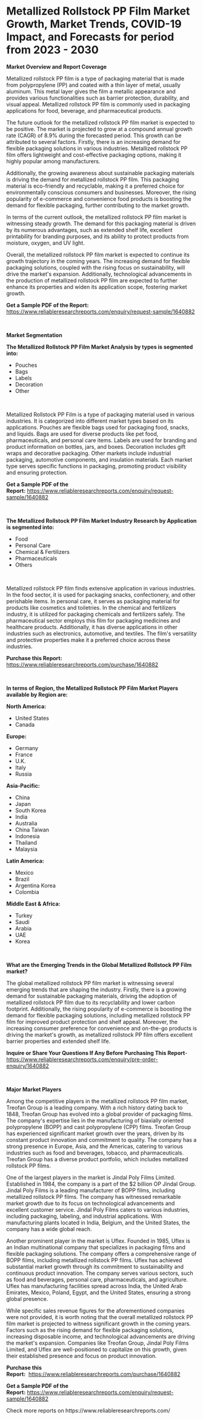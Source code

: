 <p><h1>Metallized Rollstock PP Film Market Growth, Market Trends, COVID-19 Impact, and Forecasts for period from 2023 - 2030</h1></p><p><strong>Market Overview and Report Coverage</strong></p>
<p><p>Metallized rollstock PP film is a type of packaging material that is made from polypropylene (PP) and coated with a thin layer of metal, usually aluminum. This metal layer gives the film a metallic appearance and provides various functionalities such as barrier protection, durability, and visual appeal. Metallized rollstock PP film is commonly used in packaging applications for food, beverage, and pharmaceutical products.</p><p>The future outlook for the metallized rollstock PP film market is expected to be positive. The market is projected to grow at a compound annual growth rate (CAGR) of 8.9% during the forecasted period. This growth can be attributed to several factors. Firstly, there is an increasing demand for flexible packaging solutions in various industries. Metallized rollstock PP film offers lightweight and cost-effective packaging options, making it highly popular among manufacturers.</p><p>Additionally, the growing awareness about sustainable packaging materials is driving the demand for metallized rollstock PP film. This packaging material is eco-friendly and recyclable, making it a preferred choice for environmentally conscious consumers and businesses. Moreover, the rising popularity of e-commerce and convenience food products is boosting the demand for flexible packaging, further contributing to the market growth.</p><p>In terms of the current outlook, the metallized rollstock PP film market is witnessing steady growth. The demand for this packaging material is driven by its numerous advantages, such as extended shelf life, excellent printability for branding purposes, and its ability to protect products from moisture, oxygen, and UV light.</p><p>Overall, the metallized rollstock PP film market is expected to continue its growth trajectory in the coming years. The increasing demand for flexible packaging solutions, coupled with the rising focus on sustainability, will drive the market's expansion. Additionally, technological advancements in the production of metallized rollstock PP film are expected to further enhance its properties and widen its application scope, fostering market growth.</p></p>
<p><strong>Get a Sample PDF of the Report:</strong> <a href="https://www.reliableresearchreports.com/enquiry/request-sample/1640882">https://www.reliableresearchreports.com/enquiry/request-sample/1640882</a></p>
<p>&nbsp;</p>
<p><strong>Market Segmentation</strong></p>
<p><strong>The Metallized Rollstock PP Film Market Analysis by types is segmented into:</strong></p>
<p><ul><li>Pouches</li><li>Bags</li><li>Labels</li><li>Decoration</li><li>Other</li></ul></p>
<p>&nbsp;</p>
<p><p>Metallized Rollstock PP Film is a type of packaging material used in various industries. It is categorized into different market types based on its applications. Pouches are flexible bags used for packaging food, snacks, and liquids. Bags are used for diverse products like pet food, pharmaceuticals, and personal care items. Labels are used for branding and product information on bottles, jars, and boxes. Decoration includes gift wraps and decorative packaging. Other markets include industrial packaging, automotive components, and insulation materials. Each market type serves specific functions in packaging, promoting product visibility and ensuring protection.</p></p>
<p><strong>Get a Sample PDF of the Report:</strong>&nbsp;<a href="https://www.reliableresearchreports.com/enquiry/request-sample/1640882">https://www.reliableresearchreports.com/enquiry/request-sample/1640882</a></p>
<p>&nbsp;</p>
<p><strong>The Metallized Rollstock PP Film Market Industry Research by Application is segmented into:</strong></p>
<p><ul><li>Food</li><li>Personal Care</li><li>Chemical & Fertilizers</li><li>Pharmaceuticals</li><li>Others</li></ul></p>
<p>&nbsp;</p>
<p><p>Metallized rollstock PP film finds extensive application in various industries. In the food sector, it is used for packaging snacks, confectionery, and other perishable items. In personal care, it serves as packaging material for products like cosmetics and toiletries. In the chemical and fertilizers industry, it is utilized for packaging chemicals and fertilizers safely. The pharmaceutical sector employs this film for packaging medicines and healthcare products. Additionally, it has diverse applications in other industries such as electronics, automotive, and textiles. The film's versatility and protective properties make it a preferred choice across these industries.</p></p>
<p><strong>Purchase this Report:</strong>&nbsp; <a href="https://www.reliableresearchreports.com/purchase/1640882">https://www.reliableresearchreports.com/purchase/1640882</a></p>
<p>&nbsp;</p>
<p><strong>In terms of Region, the Metallized Rollstock PP Film Market Players available by Region are:</strong></p>
<p>
    <p> <strong> North America: </strong>
        <ul>
            <li>United States</li>
            <li>Canada</li>
        </ul>
        </p> 
    <p> <strong> Europe: </strong>
        <ul>
            <li>Germany</li>
            <li>France</li>
            <li>U.K.</li>
            <li>Italy</li>
            <li>Russia</li>
        </ul>
        </p> 
    <p> <strong> Asia-Pacific: </strong>
        <ul>
            <li>China</li>
            <li>Japan</li>
            <li>South Korea</li>
            <li>India</li>
            <li>Australia</li>
            <li>China Taiwan</li>
            <li>Indonesia</li>
            <li>Thailand</li>
            <li>Malaysia</li>
        </ul>
        </p> 
    <p> <strong> Latin America: </strong>
        <ul>
            <li>Mexico</li>
            <li>Brazil</li>
            <li>Argentina Korea</li>
            <li>Colombia</li>
        </ul>
        </p> 
    <p> <strong> Middle East & Africa: </strong>
        <ul>
            <li>Turkey</li>
            <li>Saudi</li>
            <li>Arabia</li>
            <li>UAE</li>
            <li>Korea</li>
        </ul>
    </p>
    </p>
<p>&nbsp;</p>
<p><strong>What are the Emerging Trends in the Global Metallized Rollstock PP Film market?</strong></p>
<p><p>The global metallized rollstock PP film market is witnessing several emerging trends that are shaping the industry. Firstly, there is a growing demand for sustainable packaging materials, driving the adoption of metallized rollstock PP film due to its recyclability and lower carbon footprint. Additionally, the rising popularity of e-commerce is boosting the demand for flexible packaging solutions, including metallized rollstock PP film for improved product protection and shelf appeal. Moreover, the increasing consumer preference for convenience and on-the-go products is driving the market's growth, as metallized rollstock PP film offers excellent barrier properties and extended shelf life.</p></p>
<p><strong>Inquire or Share Your Questions If Any Before Purchasing This Report</strong>- <a href="https://www.reliableresearchreports.com/enquiry/pre-order-enquiry/1640882">https://www.reliableresearchreports.com/enquiry/pre-order-enquiry/1640882</a></p>
<p>&nbsp;</p>
<p><strong>Major Market Players</strong></p>
<p><p>Among the competitive players in the metallized rollstock PP film market, Treofan Group is a leading company. With a rich history dating back to 1848, Treofan Group has evolved into a global provider of packaging films. The company's expertise lies in the manufacturing of biaxially oriented polypropylene (BOPP) and cast polypropylene (CPP) films. Treofan Group has experienced significant market growth over the years, driven by its constant product innovation and commitment to quality. The company has a strong presence in Europe, Asia, and the Americas, catering to various industries such as food and beverages, tobacco, and pharmaceuticals. Treofan Group has a diverse product portfolio, which includes metallized rollstock PP films.</p><p>One of the largest players in the market is Jindal Poly Films Limited. Established in 1984, the company is a part of the $2 billion OP Jindal Group. Jindal Poly Films is a leading manufacturer of BOPP films, including metallized rollstock PP films. The company has witnessed remarkable market growth due to its focus on technological advancements and excellent customer service. Jindal Poly Films caters to various industries, including packaging, labeling, and industrial applications. With manufacturing plants located in India, Belgium, and the United States, the company has a wide global reach.</p><p>Another prominent player in the market is Uflex. Founded in 1985, Uflex is an Indian multinational company that specializes in packaging films and flexible packaging solutions. The company offers a comprehensive range of BOPP films, including metallized rollstock PP films. Uflex has achieved substantial market growth through its commitment to sustainability and continuous product innovation. The company serves various sectors, such as food and beverages, personal care, pharmaceuticals, and agriculture. Uflex has manufacturing facilities spread across India, the United Arab Emirates, Mexico, Poland, Egypt, and the United States, ensuring a strong global presence.</p><p>While specific sales revenue figures for the aforementioned companies were not provided, it is worth noting that the overall metallized rollstock PP film market is projected to witness significant growth in the coming years. Factors such as the rising demand for flexible packaging solutions, increasing disposable income, and technological advancements are driving the market's expansion. Companies like Treofan Group, Jindal Poly Films Limited, and Uflex are well-positioned to capitalize on this growth, given their established presence and focus on product innovation.</p></p>
<p><strong>Purchase this Report:</strong>&nbsp;&nbsp;<a href="https://www.reliableresearchreports.com/purchase/1640882">https://www.reliableresearchreports.com/purchase/1640882</a></p>
<p></p>
<p><strong>Get a Sample PDF of the Report:</strong>&nbsp;<a href="https://www.reliableresearchreports.com/enquiry/request-sample/1640882">https://www.reliableresearchreports.com/enquiry/request-sample/1640882</a></p>
<p>Check more reports on https://www.reliableresearchreports.com/</p>